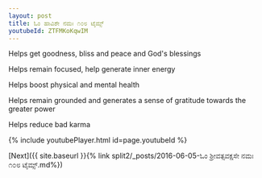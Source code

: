 ```yaml
---
layout: post
title: ಓಂ ಹಾವಿಶೇ ನಮಃ ೧೦೮ ಟೈಮ್ಸ್
youtubeId: ZTFMKoKqwIM
---
```

 
 
Helps get goodness, bliss and peace and God's blessings
 
Helps remain focused, help generate inner energy 
 
Helps boost physical and mental health 
 
Helps remain grounded and generates a sense of gratitude towards the greater power 
 
Helps reduce bad karma
 
 
 
 


{% include youtubePlayer.html id=page.youtubeId %}
 
[Next]({{ site.baseurl }}{% link  split2/_posts/2016-06-05-ಓಂ ಶ್ರೀವತ್ಸವಕ್ಷಸೇ ನಮಃ ೧೦೮ ಟೈಮ್ಸ್.md%})
 
